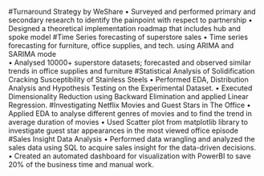 #Turnaround Strategy by WeShare 
•	Surveyed and performed primary and secondary research to identify the painpoint with respect to partnership
•	Designed a theoretical implementation roadmap that includes hub and spoke model
#Time Series forecasting of superstore sales 
•	Time series forecasting for furniture, office supplies, and tech. using ARIMA and SARIMA mode  
•	Analysed 10000+ superstore datasets; forecasted and observed similar trends in office supplies and furniture
#Statistical Analysis of Solidification Cracking Susceptibility of Stainless Steels 
•	Performed EDA, Distribution Analysis and Hypothesis Testing on the Experimental Dataset.
•	 Executed Dimensionality Reduction using Backward Elimination and applied Linear Regression.
#Investigating Netflix Movies and Guest Stars in The Office 
•	Applied EDA to analyse different genres of movies and to find the trend in average duration of movies
•	 Used Scatter plot from matplotlib library to investigate guest star appearances in the most viewed office episode
#Sales Insight Data Analysis 
•	Performed data wrangling and analyzed the sales data using SQL to acquire sales insight for the data-driven decisions.
•	Created an automated dashboard for visualization with PowerBI to save 20% of the business time and manual work.
